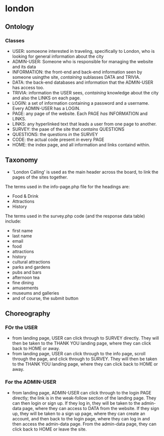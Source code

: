 # london

## Ontology  

### Classes  
 
- USER: somoeone interested in traveling, specifically to London, who is looking for general information about the city  
- ADMIN-USER: Someone who is responsible for managing the website and its data
- INFORMATION: the front-end and back-end information seen by someone usingthe site, _containing_ sublasses DATA and TRIVIA.    
- DATA: the back-end databases and information that the ADMIN-USER has access too.  
- TRIVIA: information the USER sees, _containing_ knowledge about the city and also the LINKS on each page.  
- LOGIN: a set of information containing a password and a username. Every ADMIN-USER has a LOGIN.  
- PAGE: any page of the website. Each PAGE _has_ INFORMATION and LINKS.  
- LINKS: any hyperlinked text that leads a user from one page to another.  
- SURVEY:  the paae of the site that _contains_ QUESTIONS 
- QUESTIONS:  the questions _in_ the SURVEY 
- CODE:  the actual code present _in_ every PAGE  
- HOME: the index page, and all information and links containd within.  




## Taxonomy 

- 'London Calling' is used as the main header across the board, to link the pages of the sites together.  

The terms used in the info-page.php file for the headings are:  
- Food & Drink  
- Attractions  
- History  

The terms used in the survey.php code (and the response data table) include:  
- first name  
- last name  
- email  
- food  
- attractions  
- history  
- cultural attractions  
- parks and gardens  
- pubs and bars  
- afternoon tea  
- fine dining  
- amusements  
- museums and galleries
- and of course, the submit button




## Choreography  

### FOr the USER   
- from landing page, USER can click through to SURVEY directly. They will then be taken to the THANK YOU landing page, where they can click back to HOME or away.  
- from landing page, USER can click through to the info page, scroll through the page, and click through to SURVEY. They will then be taken to the THANK YOU landing page, where they can click back to HOME or away.  

### For the ADMIN-USER  
- from landing page, ADMIN-USER can click through to the login PAGE directly; the link is in the weak-follow section of the landing page. They can then login or sign up. If they log in, they will be taken to the admin-data page, where they can access to DATA from the website. If they sign up, they will be taken to a sign up page, where they can create an account, and then back to the login page, where they can log in and then access the admin-data page. From the admin-data page,  they can click back to HOME or leave the site.  
